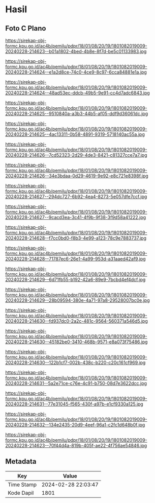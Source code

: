 # Hasil

## Foto C Plano

https://sirekap-obj-formc.kpu.go.id/ac4b/pemilu/pdpr/18/01/08/20/19/1801082019009-20240228-214623--b01a1802-4bed-4b8e-8f7d-be5c01133983.jpg

https://sirekap-obj-formc.kpu.go.id/ac4b/pemilu/pdpr/18/01/08/20/19/1801082019009-20240228-214624--e1a2d8ce-74c0-4ce9-8c97-6cca84881e1a.jpg

https://sirekap-obj-formc.kpu.go.id/ac4b/pemilu/pdpr/18/01/08/20/19/1801082019009-20240228-214624--48ad53ec-ddcb-49b5-9e91-cc4d7adc6843.jpg

https://sirekap-obj-formc.kpu.go.id/ac4b/pemilu/pdpr/18/01/08/20/19/1801082019009-20240228-214625--9510840a-a3b3-44b5-af05-ddf9d36061dc.jpg

https://sirekap-obj-formc.kpu.go.id/ac4b/pemilu/pdpr/18/01/08/20/19/1801082019009-20240228-214625--4ac13311-0b58-4891-9319-5718140ac55a.jpg

https://sirekap-obj-formc.kpu.go.id/ac4b/pemilu/pdpr/18/01/08/20/19/1801082019009-20240228-214626--7cd52323-2d29-4de3-8421-c81327cce7a7.jpg

https://sirekap-obj-formc.kpu.go.id/ac4b/pemilu/pdpr/18/01/08/20/19/1801082019009-20240228-214626--34e3bdaa-0d29-4619-9e92-e8c721e8398f.jpg

https://sirekap-obj-formc.kpu.go.id/ac4b/pemilu/pdpr/18/01/08/20/19/1801082019009-20240228-214627--294dc727-6b92-4ea4-8273-5e057dfe7ccf.jpg

https://sirekap-obj-formc.kpu.go.id/ac4b/pemilu/pdpr/18/01/08/20/19/1801082019009-20240228-214627--9cacd3ea-3c41-4f9b-9f38-3f9d58a41222.jpg

https://sirekap-obj-formc.kpu.go.id/ac4b/pemilu/pdpr/18/01/08/20/19/1801082019009-20240228-214628--f7cc0bd0-f8b3-4e99-a123-78c9e7883737.jpg

https://sirekap-obj-formc.kpu.go.id/ac4b/pemilu/pdpr/18/01/08/20/19/1801082019009-20240228-214628--71787ec6-26e1-4a99-953d-a31aaed42af9.jpg

https://sirekap-obj-formc.kpu.go.id/ac4b/pemilu/pdpr/18/01/08/20/19/1801082019009-20240228-214629--6d71fb55-b192-42a6-89e9-7bcbd4ef4dcf.jpg

https://sirekap-obj-formc.kpu.go.id/ac4b/pemilu/pdpr/18/01/08/20/19/1801082019009-20240228-214629--28b09594-380e-4a71-97a8-29528007bc0e.jpg

https://sirekap-obj-formc.kpu.go.id/ac4b/pemilu/pdpr/18/01/08/20/19/1801082019009-20240228-214630--fd937dc0-2a2c-481c-9564-560371a546d5.jpg

https://sirekap-obj-formc.kpu.go.id/ac4b/pemilu/pdpr/18/01/08/20/19/1801082019009-20240228-214630--45182be0-3410-468b-9571-e8a073f75486.jpg

https://sirekap-obj-formc.kpu.go.id/ac4b/pemilu/pdpr/18/01/08/20/19/1801082019009-20240228-214630--122b1cf7-002b-438c-b220-c20c161cf969.jpg

https://sirekap-obj-formc.kpu.go.id/ac4b/pemilu/pdpr/18/01/08/20/19/1801082019009-20240228-214631--5a2e71ce-c76e-4c91-b750-08d7e3622dcc.jpg

https://sirekap-obj-formc.kpu.go.id/ac4b/pemilu/pdpr/18/01/08/20/19/1801082019009-20240228-214631--77e31045-f565-430f-a97b-e1cf9330a125.jpg

https://sirekap-obj-formc.kpu.go.id/ac4b/pemilu/pdpr/18/01/08/20/19/1801082019009-20240228-214632--134e2435-20d9-4eef-96a1-c2fc1d648b0f.jpg

https://sirekap-obj-formc.kpu.go.id/ac4b/pemilu/pdpr/18/01/08/20/19/1801082019009-20240228-214623--70f44d4a-819b-405f-ae22-4f756ae54846.jpg


## Metadata

| Key        | Value               |
| ---------- | ------------------- |
| Time Stamp | 2024-02-28 22:03:47 |
| Kode Dapil | 1801                |



